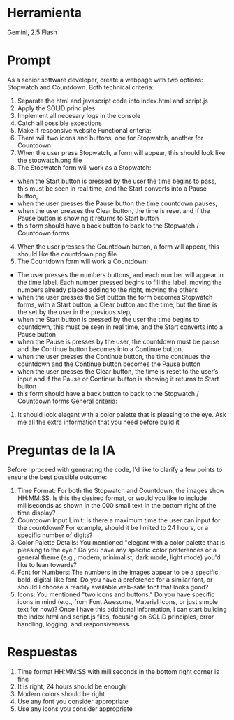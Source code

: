 # Herramienta
Gemini, 2.5 Flash

# Prompt
As a senior software developer, create a webpage with two options: Stopwatch and Countdown. Both technical criteria:
1.	Separate the html and javascript code into index.html and script.js
2.	Apply the SOLID principles
3.	Implement all necesary logs in the console
4.	Catch all possible exceptions
5.	Make it responsive website
Functional criteria:
1.	There will two icons and buttons, one for Stopwatch, another for Countdown
2.	When the user press Stopwatch, a form will appear, this should look like the stopwatch.png file
3.	The Stopwatch form will work as a Stopwatch:
- when the Start button is pressed by the user the time begins to pass, this must be seen in real time, and the Start converts into a Pause button,
- when the user presses the Pause button the time countdown pauses,
- when the user presses the Clear button, the time is reset and if the Pause button is showing it returns to Start button 
- this form should have a back button to back to the Stopwatch / Countdown forms
4.	When the user presses the Countdown button, a form will appear, this should like the countdown.png file
5.	The Countdown form will work a Countdown:
- The user presses the numbers buttons, and each number will appear in the time label. Each number pressed begins to fill the label, moving the numbers already placed adding to the right, moving the others
- when the user presses the Set button the form becomes Stopwatch forms, with a Start button, a Clear button and the time, but the time is the set by the user in the previous step,
- when the Start button is pressed by the user the time begins to countdown, this must be seen in real time, and the Start converts into a Pause button
- when the Pause is presses by the user, the countdown must be pause and the Continue button becomes into a Continue button,
- when the user presses the Continue button, the time continues the countdown and the Continue button becomes the Pause button
- when the user presses the Clear button, the time is reset to the user’s input and if the Pause or Continue button is showing it returns to Start button 
- this form should have a back button to back to the Stopwatch / Countdown forms
General criteria:
1.	It should look elegant with a color palette that is pleasing to the eye.
Ask me all the extra information that you need before build it

# Preguntas de la IA
Before I proceed with generating the code, I'd like to clarify a few points to ensure the best possible outcome:
1.	Time Format: For both the Stopwatch and Countdown, the images show HH:MM:SS. Is this the desired format, or would you like to include milliseconds as shown in the 000 small text in the bottom right of the time display?
2.	Countdown Input Limit: Is there a maximum time the user can input for the countdown? For example, should it be limited to 24 hours, or a specific number of digits?
3.	Color Palette Details: You mentioned "elegant with a color palette that is pleasing to the eye." Do you have any specific color preferences or a general theme (e.g., modern, minimalist, dark mode, light mode) you'd like to lean towards?
4.	Font for Numbers: The numbers in the images appear to be a specific, bold, digital-like font. Do you have a preference for a similar font, or should I choose a readily available web-safe font that looks good?
5.	Icons: You mentioned "two icons and buttons." Do you have specific icons in mind (e.g., from Font Awesome, Material Icons, or just simple text for now)?
Once I have this additional information, I can start building the index.html and script.js files, focusing on SOLID principles, error handling, logging, and responsiveness.

# Respuestas
1.	Time format HH:MM:SS with milliseconds in the bottom right corner is fine
2.	It is right, 24 hours should be enough
3.	Modern colors should be right
4.	Use any font you consider appropriate
5.	Use any icons you consider appropriate
